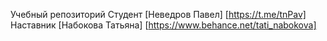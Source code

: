 Учебный репозиторий
Cтудент [Неведров Павел]  [https://t.me/tnPav]
Наставник [Набокова Татьяна]  [https://www.behance.net/tati_nabokova]
